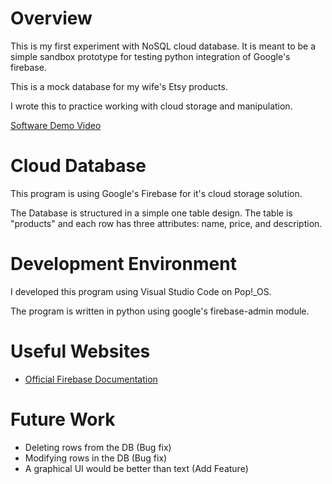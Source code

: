 # Overview

This is my first experiment with NoSQL cloud database. It is meant to be a simple sandbox prototype for testing python integration of Google's firebase.

This is a mock database for my wife's Etsy products.

I wrote this to practice working with cloud storage and manipulation.

[Software Demo Video](https://youtu.be/wLsL5hb8UdU)

# Cloud Database

This program is using Google's Firebase for it's cloud storage solution.

The Database is structured in a simple one table design. The table is "products" and each row has three attributes: name, price, and description.

# Development Environment

I developed this program using Visual Studio Code on Pop!_OS.

The program is written in python using google's firebase-admin module.

# Useful Websites

* [Official Firebase Documentation](https://firebase.google.com/docs/firestore/)

# Future Work

* Deleting rows from the DB (Bug fix)
* Modifying rows in the DB (Bug fix)
* A graphical UI would be better than text (Add Feature)